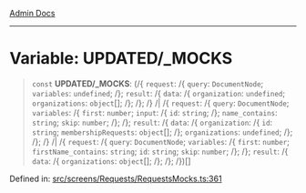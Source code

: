 [Admin Docs](/)

***

# Variable: UPDATED/_MOCKS

> `const` **UPDATED/_MOCKS**: (/{ `request`: /{ `query`: `DocumentNode`; `variables`: `undefined`; /}; `result`: /{ `data`: /{ `organization`: `undefined`; `organizations`: `object`[]; /}; /}; /} /| /{ `request`: /{ `query`: `DocumentNode`; `variables`: /{ `first`: `number`; `input`: /{ `id`: `string`; /}; `name_contains`: `string`; `skip`: `number`; /}; /}; `result`: /{ `data`: /{ `organization`: /{ `id`: `string`; `membershipRequests`: `object`[]; /}; `organizations`: `undefined`; /}; /}; /} /| /{ `request`: /{ `query`: `DocumentNode`; `variables`: /{ `first`: `number`; `firstName_contains`: `string`; `id`: `string`; `skip`: `number`; /}; /}; `result`: /{ `data`: /{ `organizations`: `object`[]; /}; /}; /})[]

Defined in: [src/screens/Requests/RequestsMocks.ts:361](https://github.com/PalisadoesFoundation/talawa-admin/blob/main/src/screens/Requests/RequestsMocks.ts#L361)

